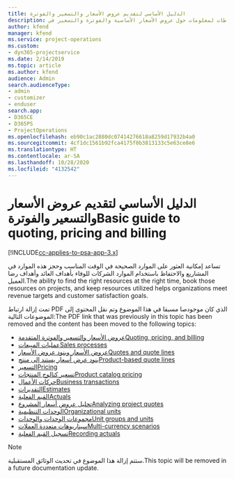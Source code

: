 ```yaml
---
title: الدليل الأساسي لتقديم عروض الأسعار والتسعير والفوترة
description: يقدم هذا الموضوع ارتباطات لمعلومات حول عروض الأسعار الأساسية والفوترة والتسعير في Project Service Automation.
author: kfend
manager: kfend
ms.service: project-operations
ms.custom:
- dyn365-projectservice
ms.date: 2/14/2019
ms.topic: article
ms.author: kfend
audience: Admin
search.audienceType:
- admin
- customizer
- enduser
search.app:
- D365CE
- D365PS
- ProjectOperations
ms.openlocfilehash: eb90c1ac2880dc07414276618a8259d17932b4a0
ms.sourcegitcommit: 4cf1dc1561b92fca4175f0b3813133c5e63ce8e6
ms.translationtype: HT
ms.contentlocale: ar-SA
ms.lasthandoff: 10/28/2020
ms.locfileid: "4132542"
---
```

# <a name="basic-guide-to-quoting-pricing-and-billing"></a><span data-ttu-id="2a1f8-103">الدليل الأساسي لتقديم عروض الأسعار والتسعير والفوترة</span><span class="sxs-lookup"><span data-stu-id="2a1f8-103">Basic guide to quoting, pricing and billing</span></span>

[!INCLUDE[cc-applies-to-psa-app-3.x](../../includes/cc-applies-to-psa-app-3x.md)]

<span data-ttu-id="2a1f8-104">تساعد إمكانية العثور على الموارد الصحيحة في الوقت المناسب وحجز هذه الموارد في المشاريع والاحتفاظ باستخدام الموارد الشركات للوفاء بأهداف العائد وأهداف رضا العميل.</span><span class="sxs-lookup"><span data-stu-id="2a1f8-104">The ability to find the right resources at the right time, book those resources on projects, and keep resources utilized helps organizations meet revenue targets and customer satisfaction goals.</span></span> 

<span data-ttu-id="2a1f8-105">تمت إزالة ارتباط PDF الذي كان موجودصا مسبقا في هذا الموضوع وتم نقل المحتوى إلى الموضوعات التالية:</span><span class="sxs-lookup"><span data-stu-id="2a1f8-105">The PDF link that was previously in this topic has been removed and the content has been moved to the following topics:</span></span>

- [<span data-ttu-id="2a1f8-106">عروض الأسعار والتسعير والفوترة المتقدمة</span><span class="sxs-lookup"><span data-stu-id="2a1f8-106">Quoting, pricing, and billing</span></span>](../quote-bill-price.md)
- [<span data-ttu-id="2a1f8-107">عمليات المبيعات</span><span class="sxs-lookup"><span data-stu-id="2a1f8-107">Sales processes</span></span>](../basic-sales-process.md)
- [<span data-ttu-id="2a1f8-108">عروض الأسعار وبنود عروض الأسعار</span><span class="sxs-lookup"><span data-stu-id="2a1f8-108">Quotes and quote lines</span></span>](../basic-quote-lines.md)
- [<span data-ttu-id="2a1f8-109">بنود عرض أسعار يستند إلى منتج</span><span class="sxs-lookup"><span data-stu-id="2a1f8-109">Product-based quote lines</span></span>](../product-based-quote-lines.md)
- [<span data-ttu-id="2a1f8-110">التسعير</span><span class="sxs-lookup"><span data-stu-id="2a1f8-110">Pricing</span></span>](../basic-pricing.md)
- [<span data-ttu-id="2a1f8-111">تسعير كتالوج المنتجات</span><span class="sxs-lookup"><span data-stu-id="2a1f8-111">Product catalog pricing</span></span>](../product-catalog-pricing.md)
- [<span data-ttu-id="2a1f8-112">حركات الأعمال</span><span class="sxs-lookup"><span data-stu-id="2a1f8-112">Business transactions</span></span>](../basic-business-transactions.md)
- [<span data-ttu-id="2a1f8-113">التقديرات</span><span class="sxs-lookup"><span data-stu-id="2a1f8-113">Estimates</span></span>](../estimates.md)
- [<span data-ttu-id="2a1f8-114">القيم الفعلية</span><span class="sxs-lookup"><span data-stu-id="2a1f8-114">Actuals</span></span>](../actuals.md)
- [<span data-ttu-id="2a1f8-115">تحليل عروض أسعار المشروع</span><span class="sxs-lookup"><span data-stu-id="2a1f8-115">Analyzing project quotes</span></span>](../basic-analyzing-quotes.md)
- [<span data-ttu-id="2a1f8-116">الوحدات التنظيمية</span><span class="sxs-lookup"><span data-stu-id="2a1f8-116">Organizational units</span></span>](../advanced-organizational.md)
- [<span data-ttu-id="2a1f8-117">مجموعات الوحدات والوحدات</span><span class="sxs-lookup"><span data-stu-id="2a1f8-117">Unit groups and units</span></span>](../advanced-units.md)
- [<span data-ttu-id="2a1f8-118">سيناريوهات متعددة العملات</span><span class="sxs-lookup"><span data-stu-id="2a1f8-118">Multi-currency scenarios</span></span>](../advanced-currency.md)
- [<span data-ttu-id="2a1f8-119">تسجيل القيم الفعلية</span><span class="sxs-lookup"><span data-stu-id="2a1f8-119">Recording actuals</span></span>](../advanced-actuals.md)

> [!NOTE]
> <span data-ttu-id="2a1f8-120">ستتم إزالة هذا الموضوع في تحديث الوثائق المستقبلية.</span><span class="sxs-lookup"><span data-stu-id="2a1f8-120">This topic will be removed in a future documentation update.</span></span> 
